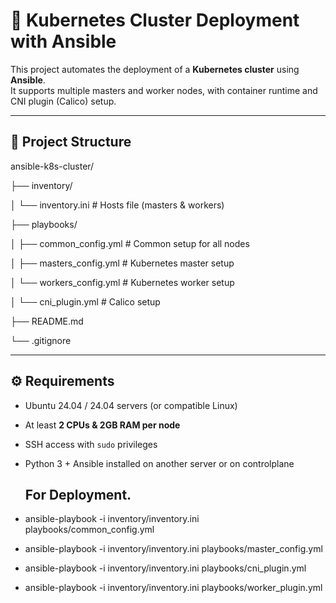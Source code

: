 # 🚀 Kubernetes Cluster Deployment with Ansible

This project automates the deployment of a **Kubernetes cluster** using **Ansible**.  
It supports multiple masters and worker nodes, with container runtime and CNI plugin (Calico) setup.

---

## 📂 Project Structure

ansible-k8s-cluster/

├── inventory/

│ └── inventory.ini # Hosts file (masters & workers)

├── playbooks/

│ ├── common_config.yml # Common setup for all nodes

│ ├── masters_config.yml # Kubernetes master setup

│ └── workers_config.yml # Kubernetes worker setup

│ └── cni_plugin.yml # Calico setup

├── README.md

└── .gitignore

---

## ⚙️ Requirements

- Ubuntu 24.04 / 24.04 servers (or compatible Linux)
- At least **2 CPUs & 2GB RAM per node**
- SSH access with `sudo` privileges
- Python 3 + Ansible installed on another server or on controlplane

  ## For Deployment.

- ansible-playbook -i inventory/inventory.ini playbooks/common_config.yml
- ansible-playbook -i inventory/inventory.ini playbooks/master_config.yml
- ansible-playbook -i inventory/inventory.ini playbooks/cni_plugin.yml
- ansible-playbook -i inventory/inventory.ini playbooks/worker_plugin.yml
